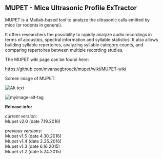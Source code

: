 ## MUPET - Mice Ultrasonic Profile ExTractor

MUPET is a Matlab-based tool to analyze the ultrasonic calls emitted by mice (or rodents in general).

It offers researchers the possibility to rapidly analyze audio recordings in terms of acoustics, spectral information and syllable statistics. It also allows building syllable repertoires, analyzing syllable category counts, and comparing repertoires between multiple recording studies.

The MUPET wiki page can be found here:

https://github.com/mvansegbroeck/mupet/wiki/MUPET-wiki

Screen image of MUPET:

![Alt text](https://drive.google.com/file/d/0BxYa7ak0w3lvb3ZZY2tKYjJMcDg/view?usp=sharing "Mupet screen image")

![myimage-alt-tag](https://drive.google.com/file/d/0BxYa7ak0w3lvb3ZZY2tKYjJMcDg/view?usp=sharing)

**Release info:**

*current version*:  
Mupet v2.0 (date 7.19.2016)  

*previous versions*:  
Mupet v1.5 (date 4.30.2016)  
Mupet v1.4 (date 2.25.2016)  
Mupet v1.3 (date 6.16.2015)  
Mupet v1.2 (date 5.24.2015)  
